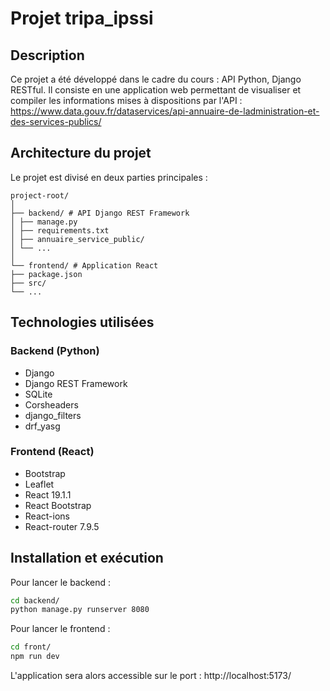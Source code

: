 # Projet tripa_ipssi

## Description

Ce projet a été développé dans le cadre du cours : API Python, Django RESTful.
Il consiste en une application web permettant de visualiser et compiler les informations mises à dispositions par l'API : https://www.data.gouv.fr/dataservices/api-annuaire-de-ladministration-et-des-services-publics/

## Architecture du projet

Le projet est divisé en deux parties principales :

```
project-root/
│
├── backend/ # API Django REST Framework
│ ├── manage.py
│ ├── requirements.txt
│ ├── annuaire_service_public/
│ └── ...
│
└── frontend/ # Application React
├── package.json
├── src/
└── ...
```

## Technologies utilisées

### Backend (Python)

-   Django
-   Django REST Framework
-   SQLite
-   Corsheaders
-   django_filters
-   drf_yasg

### Frontend (React)

-   Bootstrap
-   Leaflet
-   React 19.1.1
-   React Bootstrap
-   React-ions
-   React-router 7.9.5

## Installation et exécution

Pour lancer le backend :

```bash
cd backend/
python manage.py runserver 8080
```

Pour lancer le frontend :

```bash
cd front/
npm run dev
```

L'application sera alors accessible sur le port : http://localhost:5173/

